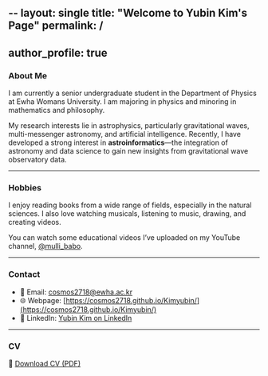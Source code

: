 --
layout: single
title: "Welcome to Yubin Kim's Page"
permalink: /
---
author_profile: true 
---
### About Me

I am currently a senior undergraduate student in the Department of Physics at Ewha Womans University. I am majoring in physics and minoring in mathematics and philosophy.

My research interests lie in astrophysics, particularly gravitational waves, multi-messenger astronomy, and artificial intelligence. Recently, I have developed a strong interest in **astroinformatics**—the integration of astronomy and data science to gain new insights from gravitational wave observatory data.

---

### Hobbies

I enjoy reading books from a wide range of fields, especially in the natural sciences. I also love watching musicals, listening to music, drawing, and creating videos.

You can watch some educational videos I’ve uploaded on my YouTube channel, [@mulli_babo](https://www.youtube.com/@mulli_babo).

---

### Contact

- 📧 Email: [cosmos2718@ewha.ac.kr](mailto:cosmos2718@ewha.ac.kr)  
- 🌐 Webpage: [https://cosmos2718.github.io/Kimyubin/](https://cosmos2718.github.io/Kimyubin/)  
- 💼 LinkedIn: [Yubin Kim on LinkedIn](http://www.linkedin.com/in/yubin-kim-1bb6a32a6)

---

### CV

📄 [Download CV (PDF)](YubinKim_CV_2025_07.pdf)



